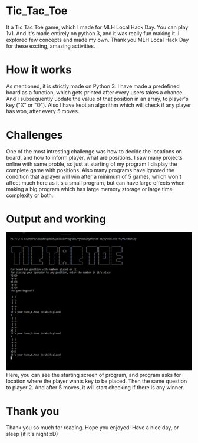 # Tic_Tac_Toe
It a Tic Tac Toe game, which I made for MLH Local Hack Day.
You can play 1v1. And it's made entirely on python 3, and it was really fun making it. I explored few concepts and made my own.
Thank you MLH Local Hack Day for these excting, amazing activities.

# How it works
 As mentioned, it is strictly made on Python 3. I have made a predefined board as a function, which gets printed after every users 
 takes a chance. And I subsequently update the value of that position in an array, to player's key ("X" or "O"). Also I have kept an algorithm
 which will check if any player has won, after every 5 moves. 

# Challenges
 One of the most intresting challenge was how to decide the locations on board, and how to inform player, what are positions. I
 saw many projects online with same proble, so just at starting of my program I display the complete game with positions. Also many programs
 have ignored the condition that a player will win after a minimum of 5 games, which won't affect much here as it's a small program, but can have
 large effects when making a big program which has large memory storage or large time complexity or both.

# Output and working
![alt tag](https://raw.githubusercontent.com/Tanmay000009/Tic_Tac_Toe/main/Working.png)
 Here, you can see the starting screen of program, and program asks for location where the player wants key to be placed. Then the same question to
 player 2. And after 5 moves, it will start checking if there is any winner.
 
# Thank you
  Thank you so much for reading. Hope you enjoyed! Have a nice day, or sleep (if it's night xD)
